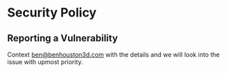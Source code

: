 # Security Policy

## Reporting a Vulnerability

Context ben@benhouston3d.com with the details and we will look into the issue with upmost priority.
